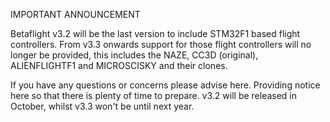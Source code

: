 IMPORTANT ANNOUNCEMENT

Betaflight v3.2 will be the last version to include STM32F1 based flight controllers. From v3.3 onwards support for those flight controllers will no longer be provided, this includes the NAZE, CC3D (original), ALIENFLIGHTF1 and MICROSCISKY and their clones.

If you have any questions or concerns please advise here. Providing notice here so that there is plenty of time to prepare. v3.2 will be released in October, whilst v3.3 won't be until next year.

